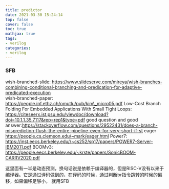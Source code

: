 ```yaml
---
title: predictor
date: 2021-03-30 15:24:14
top: false
cover: false
toc: true
mathjax: true
tags:
- verilog
categories:
- verilog
---
```


### SFB
wish-branched-slide: https://www.slideserve.com/mireya/wish-branches-combining-conditional-branching-and-predication-for-adaptive-predicated-execution   
wish-branched-paper: https://people.inf.ethz.ch/omutlu/pub/kim\_micro05.pdf
Low-Cost Branch Folding For Embedded Applications With Small Tight Loops: https://citeseerx.ist.psu.edu/viewdoc/download?doi=10.1.1.35.7117&rep=rep1&type=pdf
good question and good answer:https://stackoverflow.com/questions/29522431/does-a-branch-misprediction-flush-the-entire-pipeline-even-for-very-short-if-st
eager https://people.cs.clemson.edu/~mark/eager.html
Power7: https://inst.eecs.berkeley.edu//~cs252/sp17/papers/POWER7-Server-IBM2011.pdf
BOOMv3: https://people.eecs.berkeley.edu/~krste/papers/SonicBOOM-CARRV2020.pdf

这里面有一半是动态预测，换句话说是依赖于编译器的，但是RISC-V没有以来于编译器。它是通过译码做到的，在译码的时候，通过判断br指令跳转的时候的偏移，如果偏移足够小，
就用SFB
